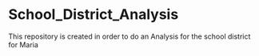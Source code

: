 # School_District_Analysis
This repository is created in order to do an Analysis for the school district for Maria
